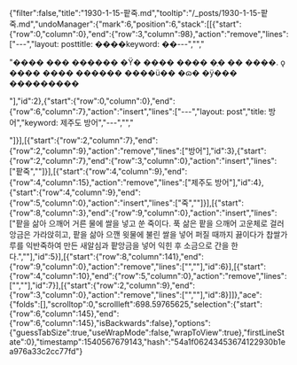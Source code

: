 {"filter":false,"title":"1930-1-15-팥죽.md","tooltip":"/_posts/1930-1-15-팥죽.md","undoManager":{"mark":6,"position":6,"stack":[[{"start":{"row":0,"column":0},"end":{"row":3,"column":98},"action":"remove","lines":["---","layout: posttitle: ����keyword: ��---","","<p>\"���� ��� ������ �Ÿ� ���� ���� �ְ� �� ���̴�. ǫ ���� ���� ������ ����ü�� �ɷ� �ӱ��� ���������</p>"],"id":2},{"start":{"row":0,"column":0},"end":{"row":6,"column":7},"action":"insert","lines":["---","layout: post","title: 방어","keyword: 제주도 방어","---","","<p></p>"]}],[{"start":{"row":2,"column":7},"end":{"row":2,"column":9},"action":"remove","lines":["방어"],"id":3},{"start":{"row":2,"column":7},"end":{"row":3,"column":0},"action":"insert","lines":["팥죽",""]}],[{"start":{"row":4,"column":9},"end":{"row":4,"column":15},"action":"remove","lines":["제주도 방어"],"id":4},{"start":{"row":4,"column":9},"end":{"row":5,"column":0},"action":"insert","lines":["죽",""]}],[{"start":{"row":8,"column":3},"end":{"row":9,"column":0},"action":"insert","lines":["팥을 삶아 으깨어 거른 물에 쌀을 넣고 쑨 죽이다. 푹 삶은 팥을 으깨어 고운체로 걸러 앙금은 가라앉히고, 팥을 삶아 으깬 윗물에 불린 쌀을 넣어 퍼질 때까지 끓이다가 찹쌀가루를 익반죽하여 만든 새알심과 팥앙금을 넣어 익힌 후 소금으로 간을 한다.",""],"id":5}],[{"start":{"row":8,"column":141},"end":{"row":9,"column":0},"action":"remove","lines":["",""],"id":6}],[{"start":{"row":4,"column":10},"end":{"row":5,"column":0},"action":"remove","lines":["",""],"id":7}],[{"start":{"row":2,"column":9},"end":{"row":3,"column":0},"action":"remove","lines":["",""],"id":8}]]},"ace":{"folds":[],"scrolltop":0,"scrollleft":698.59765625,"selection":{"start":{"row":6,"column":145},"end":{"row":6,"column":145},"isBackwards":false},"options":{"guessTabSize":true,"useWrapMode":false,"wrapToView":true},"firstLineState":0},"timestamp":1540567679143,"hash":"54a1f06243453674122930b1ea976a33c2cc77fd"}